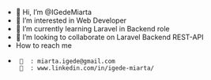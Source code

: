 - 👋 Hi, I’m @IGedeMiarta
- 👀 I’m interested in Web Developer
- 🌱 I’m currently learning Laravel in Backend role
- 💞️ I’m looking to collaborate on Laravel Backend REST-API
- How to reach me 
-      📧  : miarta.igede@gmail.com
       📌  : www.linkedin.com/in/igede-miarta/
<!---
IGedeMiarta/IGedeMiarta is a ✨ special ✨ repository because its `README.md` (this file) appears on your GitHub profile.
You can click the Preview link to take a look at your changes.
--->
